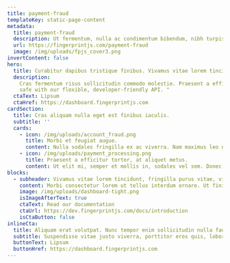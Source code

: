 ```yaml
---
title: payment-fraud
templateKey: static-page-content
metadata:
  title: payment-fraud
  description: Ut fermentum, nulla ac condimentum bibendum, nibh turpis vestibulum neque, sit amet tempus dui risus quis dui.
  url: https://fingerprintjs.com/payment-fraud
  image: /img/uploads/fpjs_cover3.png
invertContent: false
hero:
  title: Curabitur dapibus tristique finibus. Vivamus vitae lorem tincidunt, fringilla purus vitae, viverra eros.
  description:
    Cras fermentum risus sollicitudin commodo molestie. Praesent a efficitur tortor, at aliquet metus. Suspendisse eros ante, ornare et ornare eget, aliquam at elit. Quisque ultrices odio id nulla varius, faucibus lacinia mauris sollicitudin. Cras mi lacus, auctor nec aliquam mattis, convallis at ligula. Sed in tempor augue. Nulla sodales fringilla ex ac viverra. Nam maximus leo nec libero tincidunt dignissim. Praesent gravida, velit eget finibus eleifend, arcu nisl fermentum neque, vitae dignissim mi leo nec odio. Morbi consectetur lorem ut tellus interdum ornare. Ut finibus faucibus augue sit amet hendrerit.
    safe with our flexible, developer-friendly API. "
  ctaText: Lipsum
  ctaHref: https://dashboard.fingerprintjs.com
cardSection:
  title: Cras aliquam nulla eget est finibus iaculis.
  subtitle: ''
  cards:
    - icon: /img/uploads/account_fraud.png
      title: Morbi et feugiat augue.
      content: Nulla sodales fringilla ex ac viverra. Nam maximus leo nec libero tincidunt dignissim. Praesent gravida, velit eget finibus eleifend, arcu nisl fermentum neque, vitae dignissim mi leo nec odio.
    - icon: /img/uploads/payment_processing.png
      title: Praesent a efficitur tortor, at aliquet metus.
      content: Ut elit mi, semper et mollis in, sodales vel sem. Donec maximus condimentum sodales. Aliquam et ligula eu erat laoreet accumsan ultricies id eros. Etiam in sapien in felis elementum commodo.
blocks:
  - subheader: Vivamus vitae lorem tincidunt, fringilla purus vitae, viverra eros.
    content: Morbi consectetur lorem ut tellus interdum ornare. Ut finibus faucibus augue sit amet hendrerit. Pellentesque nec orci venenatis, tincidunt leo at, tincidunt ante. Curabitur facilisis fringilla nisi. Phasellus eros tellus, viverra dictum nibh id, ornare euismod purus. Etiam lobortis consequat scelerisque. Maecenas luctus dui eget leo congue, quis pretium nunc rutrum.
    image: /img/uploads/dashboard-tight.png
    isImageAfterText: true
    ctaText: Read our documentation
    ctaUrl: https://dev.fingerprintjs.com/docs/introduction
    isCtaButton: false
inlineCta:
  title: Aliquam erat volutpat. Nunc tempor enim sollicitudin nulla faucibus mattis.
  subtitle: Suspendisse vitae justo viverra, porttitor eros quis, lobortis libero. Suspendisse semper vulputate nisl, vitae blandit lacus molestie eu. Ut elit mi, semper et mollis in, sodales vel sem. Donec maximus condimentum sodales. Aliquam et ligula eu erat laoreet accumsan ultricies id eros.
  buttonText: Lipsum
  buttonHref: https://dashboard.fingerprintjs.com
---
```


